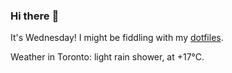 ### Hi there :wave:

It's Wednesday! I might be fiddling with my [dotfiles](https://github.com/bewuethr/dotfiles).

Weather in Toronto: light rain shower, at +17°C.
